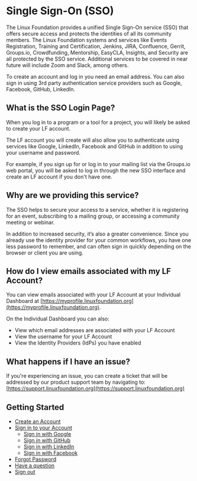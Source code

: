# Single Sign-On \(SSO\)

The Linux Foundation provides a unified Single Sign-On service \(SSO\) that offers secure access and protects the identities of all its community members. The Linux Foundation systems and services like Events Registration, Training and Certification, Jenkins, JIRA,  Confluence, Gerrit, Groups.io, Crowdfunding, Mentorship, EasyCLA, Insights, and Security are all protected by the SSO service. Additional services to be covered in near future will include Zoom and Slack, among others. 

To create an account and log in you need an email address. You can also sign in using 3rd party authentication service providers such as Google, Facebook, GitHub, LinkedIn. 

## What is the SSO Login Page?

When you log in to a program or a tool for a project, you will likely be asked to create your LF account. 

The LF account you will create will also allow you to authenticate using services like Google, LinkedIn, Facebook and GitHub in addition to using your username and password.

For example, if you sign up for or log in to your mailing list via the Groups.io web portal, you will be asked to log in through the new SSO interface and create an LF account if you don't have one.  

## Why are we providing this service?

The SSO helps to secure your access to a service, whether it is registering for an event, subscribing to a mailing group, or accessing a community meeting or webinar. 

In addition to increased security, it’s also a greater convenience. Since you already use the identity provider for your common workflows, you have one less password to remember, and can often sign in quickly depending on the browser or client you are using.

## How do I view emails associated with my LF Account?

You can view emails associated with your LF Account at your Individual Dashboard at [https://myprofile.linuxfoundation.org](https://myprofile.linuxfoundation.org).

On the Individual Dashboard you can also:

* View which email addresses are associated with your LF Account
* View the username for your LF Account
* View the Identity Providers \(IdPs\) you have enabled

## What happens if I have an issue?

If you're experiencing an issue, you can create a ticket that will be addressed by our product support team by navigating to: [https://support.linuxfoundation.org](https://support.linuxfoundation.org) 

## Getting Started

* [Create an Account](create-an-account.md)
* [Sign in to your Account](sign-in/)
  * [Sign in with Google](sign-in/sign-in-with-google.md)
  * [Sign in with GitHub](sign-in/sign-in-with-github.md)
  * [Sign in with LinkedIn](sign-in/sign-in-with-linkedin.md)
  * [Sign in with Facebook](sign-in/sign-in-with-facebook.md)
* [Forgot Password](forgot-password.md)
* [Have a question](have-a-question.md)
* [Sign out](sign-out.md)

